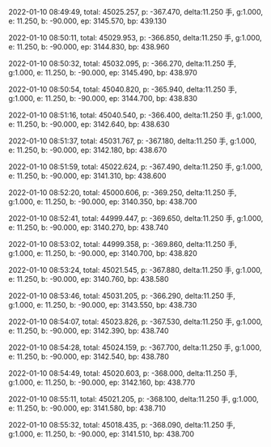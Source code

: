 2022-01-10 08:49:49, total: 45025.257, p: -367.470, delta:11.250 手, g:1.000, e: 11.250, b: -90.000, ep: 3145.570, bp: 439.130

2022-01-10 08:50:11, total: 45029.953, p: -366.850, delta:11.250 手, g:1.000, e: 11.250, b: -90.000, ep: 3144.830, bp: 438.960

2022-01-10 08:50:32, total: 45032.095, p: -366.270, delta:11.250 手, g:1.000, e: 11.250, b: -90.000, ep: 3145.490, bp: 438.970

2022-01-10 08:50:54, total: 45040.820, p: -365.940, delta:11.250 手, g:1.000, e: 11.250, b: -90.000, ep: 3144.700, bp: 438.830

2022-01-10 08:51:16, total: 45040.540, p: -366.400, delta:11.250 手, g:1.000, e: 11.250, b: -90.000, ep: 3142.640, bp: 438.630

2022-01-10 08:51:37, total: 45031.767, p: -367.180, delta:11.250 手, g:1.000, e: 11.250, b: -90.000, ep: 3142.180, bp: 438.670

2022-01-10 08:51:59, total: 45022.624, p: -367.490, delta:11.250 手, g:1.000, e: 11.250, b: -90.000, ep: 3141.310, bp: 438.600

2022-01-10 08:52:20, total: 45000.606, p: -369.250, delta:11.250 手, g:1.000, e: 11.250, b: -90.000, ep: 3140.350, bp: 438.700

2022-01-10 08:52:41, total: 44999.447, p: -369.650, delta:11.250 手, g:1.000, e: 11.250, b: -90.000, ep: 3140.270, bp: 438.740

2022-01-10 08:53:02, total: 44999.358, p: -369.860, delta:11.250 手, g:1.000, e: 11.250, b: -90.000, ep: 3140.700, bp: 438.820

2022-01-10 08:53:24, total: 45021.545, p: -367.880, delta:11.250 手, g:1.000, e: 11.250, b: -90.000, ep: 3140.760, bp: 438.580

2022-01-10 08:53:46, total: 45031.205, p: -366.290, delta:11.250 手, g:1.000, e: 11.250, b: -90.000, ep: 3143.550, bp: 438.730

2022-01-10 08:54:07, total: 45023.826, p: -367.530, delta:11.250 手, g:1.000, e: 11.250, b: -90.000, ep: 3142.390, bp: 438.740

2022-01-10 08:54:28, total: 45024.159, p: -367.700, delta:11.250 手, g:1.000, e: 11.250, b: -90.000, ep: 3142.540, bp: 438.780

2022-01-10 08:54:49, total: 45020.603, p: -368.000, delta:11.250 手, g:1.000, e: 11.250, b: -90.000, ep: 3142.160, bp: 438.770

2022-01-10 08:55:11, total: 45021.205, p: -368.100, delta:11.250 手, g:1.000, e: 11.250, b: -90.000, ep: 3141.580, bp: 438.710

2022-01-10 08:55:32, total: 45018.435, p: -368.090, delta:11.250 手, g:1.000, e: 11.250, b: -90.000, ep: 3141.510, bp: 438.700